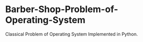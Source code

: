 # Barber-Shop-Problem-of-Operating-System
Classical Problem of Operating System Implemented in Python.
